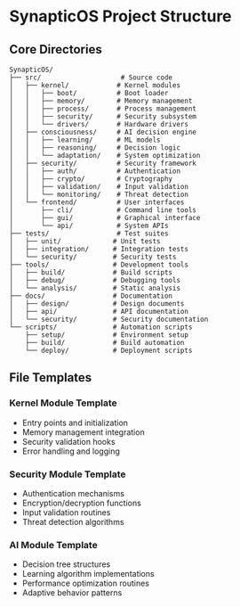 # SynapticOS Project Structure

## Core Directories

```
SynapticOS/
├── src/                    # Source code
│   ├── kernel/            # Kernel modules
│   │   ├── boot/          # Boot loader
│   │   ├── memory/        # Memory management
│   │   ├── process/       # Process management  
│   │   ├── security/      # Security subsystem
│   │   └── drivers/       # Hardware drivers
│   ├── consciousness/     # AI decision engine
│   │   ├── learning/      # ML models
│   │   ├── reasoning/     # Decision logic
│   │   └── adaptation/    # System optimization
│   ├── security/          # Security framework
│   │   ├── auth/          # Authentication
│   │   ├── crypto/        # Cryptography
│   │   ├── validation/    # Input validation
│   │   └── monitoring/    # Threat detection
│   └── frontend/          # User interfaces
│       ├── cli/           # Command line tools
│       ├── gui/           # Graphical interface
│       └── api/           # System APIs
├── tests/                 # Test suites
│   ├── unit/             # Unit tests
│   ├── integration/      # Integration tests
│   └── security/         # Security tests
├── tools/                # Development tools
│   ├── build/            # Build scripts
│   ├── debug/            # Debugging tools
│   └── analysis/         # Static analysis
├── docs/                 # Documentation
│   ├── design/           # Design documents
│   ├── api/              # API documentation
│   └── security/         # Security documentation
└── scripts/              # Automation scripts
    ├── setup/            # Environment setup
    ├── build/            # Build automation
    └── deploy/           # Deployment scripts
```

## File Templates

### Kernel Module Template
- Entry points and initialization
- Memory management integration
- Security validation hooks
- Error handling and logging

### Security Module Template
- Authentication mechanisms
- Encryption/decryption functions
- Input validation routines
- Threat detection algorithms

### AI Module Template
- Decision tree structures
- Learning algorithm implementations
- Performance optimization routines
- Adaptive behavior patterns
